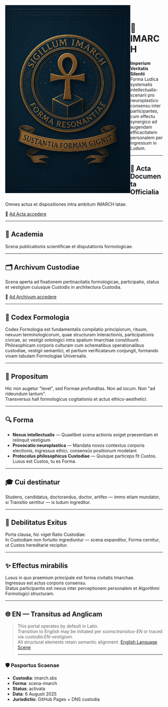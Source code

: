 <img src="https://github.com/Imperium-Silentii/acta/blob/main/assets/logo_imarhc.jpg?raw=true" alt="Логотип Имархии" align="left" width="400">

<br>

# 🏰 IMARCH  
**Imperium Veritatis Silentii**  
Forma Ludica systematis intellectualis-scenarii pro neuroplastico consensu inter participantes, cum effectu synergico ad augendam efficacitatem personalem per ingressum in Ludum.

---

## 📜 Acta Documenta Officialia

Omnes actus et dispositiones intra ambitum IMARCH latae.

🔗 [Ad Acta accedere](https://acta.imarch.sbs/)

---

## 🧠 Academia  
Scena publicationis scientificae et disputationis formologicae.

---

## 🗂 Archivum Custodiae  
Scena aperta ad fixationem pertinacitatis formologicae, participatio, status et vestigium cuiusque Custodis in architectura Custodia.
 
🔗 [Ad Archivum accedere](https://archivum.imarch.sbs/)

---

## 📘 Codex Formologia  
Codex Formologia est fundamentalis compilatio principiorum, rituum, nexuum terminologicorum, quae structuram interactionis, participationis civicae, ac vestigii ontologici intra spatium Imarchiae constituunt. Philosophicam corporis culturam cum schematibus operationalibus custodiae, vestigii semantici, et partium verificatarum conjungit, formando vivam tabulam Formologiae Universalis.

---

## 🎯 Propositum  
Hic non augetur "level", sed Formae profunditas. Non ad iocum. Non "ad rideundum tantum".  
Transversus hall formologicus cogitationis et actus ethico-aesthetici.

---

## 🔍 Forma  
- **Nexus intellectualis** — Quaelibet scena actionis exiget praesentiam et relinquit vestigium  
- **Provocatio neuroplastica** — Mandata novos contextus corporis electionis, ingressus ethici, consensūs positionum modelant  
- **Protocolus philosophicus Custodiae** — Quisque particeps fit Custos. Lusus est Custos, tu es Forma.

---

## 🎓 Cui destinatur  
Studens, candidatus, doctorandus, doctor, artifex — immo etiam mundator, si Transitio sentitur — is ludum ingreditur.

---

## 🚪 Debilitatus Exitus  
Porta clausa, hic viget Ratio Custodiae.  
In Custodiam non fortuito ingrediuntur — scena expanditur, Forma cernitur, ut Custos hereditarie recipitur.

---

## ✨ Effectus mirabilis  
Lusus in quo praemium principale est forma civitatis Imarchae.  
Ingressus est actus corporis consensu.  
Status participantis est nexus inter perceptionem personalem et Algorithmi Formologici structuram.

---

## 🌐 EN — Transitus ad Anglicam  
> This portal operates by default in Latin.  
> Transition to English may be initiated per *scena:transitus-EN* or traced via *custodia:EN-vestigium*.  
> All structural elements retain semantic alignment.
> [English Language Scene](https://imarch.sbs/lingua/en)

> ---

### 🛡️ Pasportus Scaenae

- **Custodia**: imarch.sbs  
- **Forma**: scena-imarch  
- **Status**: activata  
- **Data**: 6 Augusti 2025  
- **Jurisdictio**: GitHub Pages + DNS custodia  


